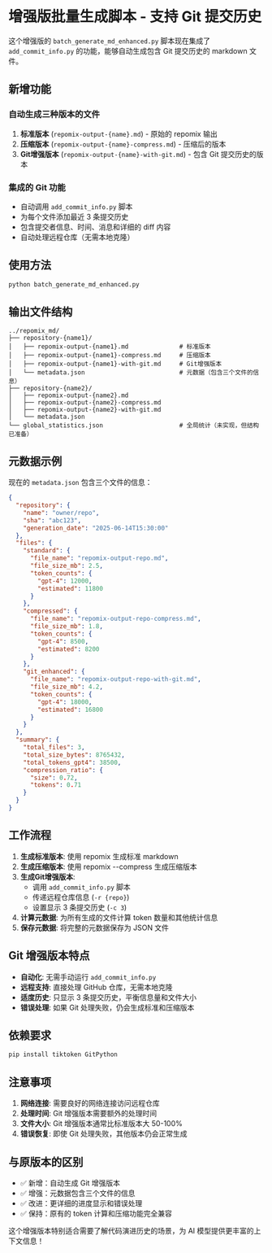 # 增强版批量生成脚本 - 支持 Git 提交历史

这个增强版的 `batch_generate_md_enhanced.py` 脚本现在集成了 `add_commit_info.py` 的功能，能够自动生成包含 Git 提交历史的 markdown 文件。

## 新增功能

### 自动生成三种版本的文件
1. **标准版本** (`repomix-output-{name}.md`) - 原始的 repomix 输出
2. **压缩版本** (`repomix-output-{name}-compress.md`) - 压缩后的版本
3. **Git增强版本** (`repomix-output-{name}-with-git.md`) - 包含 Git 提交历史的版本

### 集成的 Git 功能
- 自动调用 `add_commit_info.py` 脚本
- 为每个文件添加最近 3 条提交历史
- 包含提交者信息、时间、消息和详细的 diff 内容
- 自动处理远程仓库（无需本地克隆）

## 使用方法

```bash
python batch_generate_md_enhanced.py
```

## 输出文件结构

```
../repomix_md/
├── repository-{name1}/
│   ├── repomix-output-{name1}.md              # 标准版本
│   ├── repomix-output-{name1}-compress.md     # 压缩版本
│   ├── repomix-output-{name1}-with-git.md     # Git增强版本
│   └── metadata.json                          # 元数据（包含三个文件的信息）
├── repository-{name2}/
│   ├── repomix-output-{name2}.md
│   ├── repomix-output-{name2}-compress.md
│   ├── repomix-output-{name2}-with-git.md
│   └── metadata.json
└── global_statistics.json                     # 全局统计（未实现，但结构已准备）
```

## 元数据示例

现在的 `metadata.json` 包含三个文件的信息：

```json
{
  "repository": {
    "name": "owner/repo",
    "sha": "abc123",
    "generation_date": "2025-06-14T15:30:00"
  },
  "files": {
    "standard": {
      "file_name": "repomix-output-repo.md",
      "file_size_mb": 2.5,
      "token_counts": {
        "gpt-4": 12000,
        "estimated": 11800
      }
    },
    "compressed": {
      "file_name": "repomix-output-repo-compress.md",
      "file_size_mb": 1.8,
      "token_counts": {
        "gpt-4": 8500,
        "estimated": 8200
      }
    },
    "git_enhanced": {
      "file_name": "repomix-output-repo-with-git.md",
      "file_size_mb": 4.2,
      "token_counts": {
        "gpt-4": 18000,
        "estimated": 16800
      }
    }
  },
  "summary": {
    "total_files": 3,
    "total_size_bytes": 8765432,
    "total_tokens_gpt4": 38500,
    "compression_ratio": {
      "size": 0.72,
      "tokens": 0.71
    }
  }
}
```

## 工作流程

1. **生成标准版本**: 使用 repomix 生成标准 markdown
2. **生成压缩版本**: 使用 repomix --compress 生成压缩版本
3. **生成Git增强版本**: 
   - 调用 `add_commit_info.py` 脚本
   - 传递远程仓库信息 (`-r {repo}`)
   - 设置显示 3 条提交历史 (`-c 3`)
4. **计算元数据**: 为所有生成的文件计算 token 数量和其他统计信息
5. **保存元数据**: 将完整的元数据保存为 JSON 文件

## Git 增强版本特点

- **自动化**: 无需手动运行 `add_commit_info.py`
- **远程支持**: 直接处理 GitHub 仓库，无需本地克隆
- **适度历史**: 只显示 3 条提交历史，平衡信息量和文件大小
- **错误处理**: 如果 Git 处理失败，仍会生成标准和压缩版本

## 依赖要求

```bash
pip install tiktoken GitPython
```

## 注意事项

1. **网络连接**: 需要良好的网络连接访问远程仓库
2. **处理时间**: Git 增强版本需要额外的处理时间
3. **文件大小**: Git 增强版本通常比标准版本大 50-100%
4. **错误恢复**: 即使 Git 处理失败，其他版本仍会正常生成

## 与原版本的区别

- ✅ 新增：自动生成 Git 增强版本
- ✅ 增强：元数据包含三个文件的信息
- ✅ 改进：更详细的进度显示和错误处理
- ✅ 保持：原有的 token 计算和压缩功能完全兼容

这个增强版本特别适合需要了解代码演进历史的场景，为 AI 模型提供更丰富的上下文信息！
